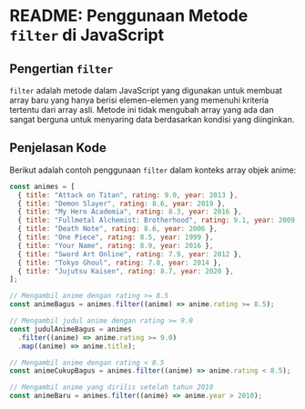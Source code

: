 # README: Penggunaan Metode `filter` di JavaScript

## Pengertian `filter`

`filter` adalah metode dalam JavaScript yang digunakan untuk membuat array baru yang hanya berisi elemen-elemen yang memenuhi kriteria tertentu dari array asli. Metode ini tidak mengubah array yang ada dan sangat berguna untuk menyaring data berdasarkan kondisi yang diinginkan.

## Penjelasan Kode

Berikut adalah contoh penggunaan `filter` dalam konteks array objek anime:

```javascript
const animes = [
  { title: "Attack on Titan", rating: 9.0, year: 2013 },
  { title: "Demon Slayer", rating: 8.6, year: 2019 },
  { title: "My Hero Academia", rating: 8.3, year: 2016 },
  { title: "Fullmetal Alchemist: Brotherhood", rating: 9.1, year: 2009 },
  { title: "Death Note", rating: 8.6, year: 2006 },
  { title: "One Piece", rating: 8.5, year: 1999 },
  { title: "Your Name", rating: 8.9, year: 2016 },
  { title: "Sword Art Online", rating: 7.9, year: 2012 },
  { title: "Tokyo Ghoul", rating: 7.8, year: 2014 },
  { title: "Jujutsu Kaisen", rating: 8.7, year: 2020 },
];

// Mengambil anime dengan rating >= 8.5
const animeBagus = animes.filter((anime) => anime.rating >= 8.5);

// Mengambil judul anime dengan rating >= 9.0
const judulAnimeBagus = animes
  .filter((anime) => anime.rating >= 9.0)
  .map((anime) => anime.title);

// Mengambil anime dengan rating < 8.5
const animeCukupBagus = animes.filter((anime) => anime.rating < 8.5);

// Mengambil anime yang dirilis setelah tahun 2010
const animeBaru = animes.filter((anime) => anime.year > 2010);
```
